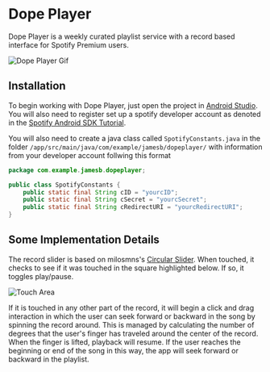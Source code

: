 # Dope Player
Dope Player is a weekly curated playlist service with a record based interface for Spotify Premium users.

![Dope Player Gif](https://media.giphy.com/media/3og0IKrs6fJEStvnBm/giphy.gif)

## Installation

To begin working with Dope Player, just open the project in [Android Studio](https://developer.android.com/studio/index.html). You will also need to register set up a spotify developer account as denoted in the [Spotify Android SDK Tutorial](https://developer.spotify.com/technologies/spotify-android-sdk/tutorial/). 

You will also need to create a java class called `SpotifyConstants.java` in the folder `/app/src/main/java/com/example/jamesb/dopeplayer/` with information from your developer account follwing this format
```java
package com.example.jamesb.dopeplayer;

public class SpotifyConstants {
    public static final String cID = "yourcID";
    public static final String cSecret = "yourcSecret";
    public static final String cRedirectURI = "yourcRedirectURI";
}
```

## Some Implementation Details
The record slider is based on milosmns's [Circular Slider](https://github.com/milosmns/circular-slider-android). 
When touched, it checks to see if it was touched in the square highlighted below. If so, it toggles play/pause. 

![Touch Area](http://i.imgur.com/KuOOv1a.png)

If it is touched in any other part of the record, it will begin a click and drag interaction in which the user can seek forward or backward in the song by spinning the record around. This is managed by calculating the number of degrees that the user's finger has traveled around the center of the record. When the finger is lifted, playback will resume. If the user reaches the beginning or end of the song in this way, the app will seek forward or backward in the playlist. 
